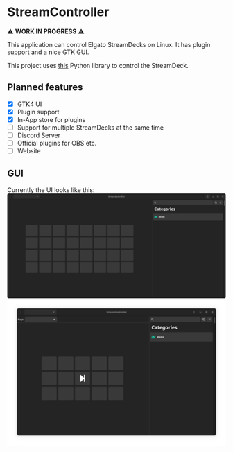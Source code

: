 # StreamController

:warning: **WORK IN PROGRESS** :warning:


This application can control Elgato StreamDecks on Linux.
It has plugin support and a nice GTK GUI.

This project uses [this](https://github.com/abcminiuser/python-elgato-streamdeck) Python library to control the StreamDeck.

## Planned features
- [x] GTK4 UI
- [x] Plugin support
- [x] In-App store for plugins
- [ ] Support for multiple StreamDecks at the same time
- [ ] Discord Server
- [ ] Official plugins for OBS etc.
- [ ] Website

## GUI
Currently the UI looks like this:
![UI](README_ASSETS/StreamControllerUI.png)
![UI](README_ASSETS/StreamControllerUI2.png)
